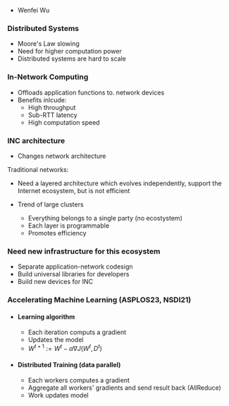 - Wenfei Wu

### Distributed Systems
- Moore's Law slowing
- Need for higher computation power
- Distributed systems are hard to scale

### In-Network Computing
- Offloads application functions to. network devices
- Benefits inlcude:
	- High throughput
	- Sub-RTT latency
	- High computation speed


### INC architecture
- Changes network architecture


Traditional networks:
- Need a layered architecture which evolves independently, support the Internet ecosystem, but is not efficient


- Trend of large clusters
	- Everything belongs to a single party (no ecostystem)
	- Each layer is programmable
	- Promotes efficiency

### Need new infrastructure for this ecosystem
- Separate application-network codesign
- Build universal libraries for developers
- Build new devices for INC


### Accelerating Machine Learning (ASPLOS23, NSDI21)


- #### Learning algorithm
	- Each iteration computs a gradient
	- Updates the model
	- $W^{t+1}:= W^t - \alpha \nabla J(W^t, D^t)$
- #### Distributed Training (data parallel)
	- Each workers computes a gradient
	- Aggregate all workers' gradients and send result back (AllReduce)
	- Work updates model